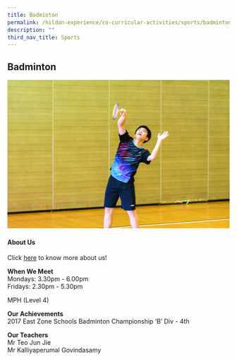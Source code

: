 ```yaml
---
title: Badminton
permalink: /hildan-experience/co-curricular-activities/sports/badminton/
description: ""
third_nav_title: Sports
---
```

Badminton
---------

![](/images/CCA/badminton.jpg)


#### About Us

Click&nbsp;[here](/files/CCA/E-poster%20for%20Sec%201%20recruitment%20crosstrain.pdf)&nbsp;to know more about us!
  
**When We Meet** <br>
Mondays: 3.30pm - 6.00pm<br>
Fridays: 2.30pm - 5.30pm<br>

MPH (Level 4)<br>

**Our Achievements**<br>
2017 East Zone Schools Badminton Championship ‘B’ Div -&nbsp;4th<br>

**Our Teachers** <br>
Mr Teo Jun Jie<br>
Mr Kalliyaperumal Govindasamy<br>

